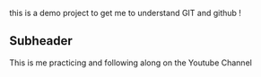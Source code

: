 this is a demo project to get me to understand GIT and github !

## Subheader

This is me practicing and following along on the Youtube Channel 
